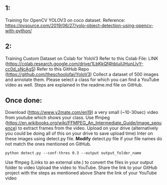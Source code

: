 1:
----
Training for OpenCV YOLOV3  on coco dataset. Reference: https://pysource.com/2019/06/27/yolo-object-detection-using-opencv-with-python/

2:
----

Training Custom Dataset on Colab for YoloV3
Refer to this Colab File: LINK (https://colab.research.google.com/drive/1LbKkQf4hbIuiUHunLlvY-cc0d_sNcAgS)
Refer to this GitHub Repo (https://github.com/theschoolofai/YoloV3)
Collect a dataset of 500 images and annotate them. Please select a class for which you can find a YouTube video as well. Steps are explained in the readme.md file on GitHub.

Once done:
----------
Download (https://www.y2mate.com/en19) a very small (~10-30sec) video from youtube which shows your class. 
Use ffmpeg (https://en.wikibooks.org/wiki/FFMPEG_An_Intermediate_Guide/image_sequence) to extract frames from the video. 
Upload on your drive (alternatively you could be doing all of this on your drive to save upload time)
Inter on these images using detect.py file. **Modify** detect.py file if your file names do not match the ones mentioned on GitHub. 

`python detect.py --conf-thres 0.3 --output output_folder_name`

Use ffmpeg (Links to an external site.) to convert the files in your output folder to video
Upload the video to YouTube. 
Share the link to your GitHub project with the steps as mentioned above
Share the link of your YouTube video
